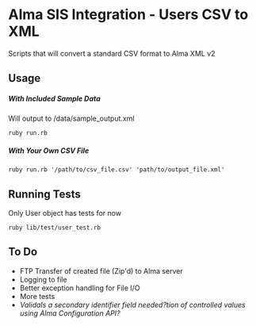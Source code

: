 # Alma SIS Integration - Users CSV to XML

Scripts that will convert a standard CSV format to Alma XML v2

## Usage

##### With Included Sample Data

Will output to /data/sample_output.xml

`ruby run.rb`

##### With Your Own CSV File

`ruby run.rb '/path/to/csv_file.csv' 'path/to/output_file.xml'`

## Running Tests

Only User object has tests for now

`ruby lib/test/user_test.rb`

## To Do

+ FTP Transfer of created file (Zip'd) to Alma server
+ Logging to file
+ Better exception handling for File I/O
+ More tests
+ _ValidaIs a secondary identifier field needed?tion of controlled values using Alma Configuration API?_

